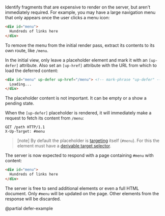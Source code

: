Identify fragments that are expensive to render on the server, but aren't immediately required.
For example, you may have a large navigation menu that only appears once the user clicks a menu icon:

```html
<div id="menu">
  Hundreds of links here
</div>
```

To remove the menu from the initial render pass, extract its contents to its own route, like `/menu`. 

In the initial view, only leave a placeholder element and mark it with an `[up-defer]` attribute.
Also set an `[up-href]` attribute with the URL from which to load the deferred content:

```html
<div id="menu" up-defer up-href="/menu"> <!-- mark-phrase "up-defer" -->
  Loading...
</div>
```

The placeholder content is not important. It can be empty or a show a pending state.

When the `[up-defer]` placeholder is rendered, it will immediately make a request to fetch
its content from `/menu`:

```http
GET /path HTTP/1.1
X-Up-Target: #menu
```

> [note]
> By default the placeholder is [targeting](/targeting-fragments) itself (`#menu`).
> For this the element must have a [derivable target selector](/target-derivation).

The server is now expected to respond with a page containing `#menu` with content:

```html
<div id="menu">
  Hundreds of links here
</div>
```

The server is free to send additional elements or even a full HTML document.
Only `#menu` will be updated on the page. Other elements from the response will be discarded.


@partial defer-example
